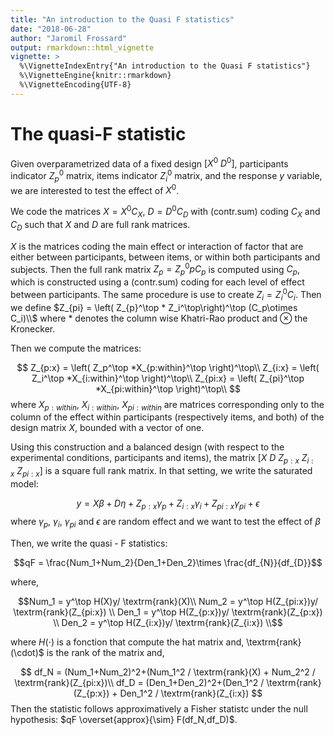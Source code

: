 ```yaml
---
title: "An introduction to the Quasi F statistics"
date: "2018-06-28"
author: "Jaromil Frossard"
output: rmarkdown::html_vignette
vignette: >
  %\VignetteIndexEntry{"An introduction to the Quasi F statistics"}
  %\VignetteEngine{knitr::rmarkdown}
  %\VignetteEncoding{UTF-8}
---
```


# The quasi-F statistic

Given overparametrized data of a fixed design $[X^0 ~D^0]$, participants indicator $Z_p^0$ matrix, items indicator $Z_i^0$ matrix, and the response $y$ variable, we are interested to test the effect of $X^0$. 

We code the matrices $X= X^0C_X$, $D= D^0C_D$ with ($\textrm{contr.sum}$) coding $C_X$ and $C_D$ such that $X$ and $D$ are full rank matrices.

$X$ is the matrices coding the main effect or interaction of factor that are either between participants, between items, or within both participants and subjects. Then the full rank matrix $Z_p = Z_p^0pC_p$ is computed using $C_p$, which is constructed using a ($\textrm{contr.sum}$) coding for each level of effect between participants. The same procedure is use to create $Z_i = Z_i^0C_i$. Then we define $Z_{pi} = \left( Z_{p}^\top * Z_i^\top\right)^\top (C_p\otimes C_i)\\$ where $*$ denotes the column wise Khatri-Rao product and $\otimes$ the Kronecker.

Then we compute the matrices:

$$
Z_{p:x} = \left( Z_p^\top *X_{p:within}^\top \right)^\top\\
Z_{i:x} = \left( Z_i^\top *X_{i:within}^\top \right)^\top\\
Z_{pi:x} = \left( Z_{pi}^\top *X_{pi:within}^\top \right)^\top\\
$$
 where $X_{p:within}$, $X_{i:within}$, $X_{pi:within}$ are matrices corresponding only to the column of the effect within participants  (respectively items, and both) of the design matrix $X$, bounded with a vector of one.
 
Using this construction and a balanced design (with respect to the experimental conditions, participants and items), the matrix $[X~D~Z_{p:x}~Z_{i:x}~Z_{pi:x}]$ is a square full rank matrix. In that setting, we write the saturated model:

$$
y = X\beta +D\eta + Z_{p:x}\gamma_p + Z_{i:x}\gamma_i + Z_{pi:x}\gamma_{pi} + \epsilon
$$
where $\gamma_p$, $\gamma_i$, $\gamma_{pi}$ and $\epsilon$ are random effect and we want to test the effect of $\beta$

Then, we write the quasi - F statistics:

$$qF = \frac{Num_1+Num_2}{Den_1+Den_2}\times \frac{df_{N}}{df_{D}}$$

where, 

$$Num_1 = y^\top H(X)y/ \textrm{rank}(X)\\
Num_2 = y^\top H(Z_{pi:x})y/ \textrm{rank}(Z_{pi:x}) \\
Den_1 = y^\top H(Z_{p:x})y/ \textrm{rank}(Z_{p:x}) \\
Den_2 = y^\top H(Z_{i:x})y/ \textrm{rank}(Z_{i:x}) \\$$

where $H(\cdot)$ is a fonction that compute the hat matrix and, \textrm{rank}(\cdot)$ is the rank of the matrix and,

$$
df_N = (Num_1+Num_2)^2+(Num_1^2 / \textrm{rank}(X) + Num_2^2 / \textrm{rank}(Z_{pi:x})\\
df_D = (Den_1+Den_2)^2+(Den_1^2 / \textrm{rank}(Z_{p:x}) + Den_1^2 / \textrm{rank}(Z_{i:x})
$$
Then the statistic follows approximatively a Fisher statistc under the null hypothesis: $qF \overset{approx}{\sim} F(df_N,df_D)$.
